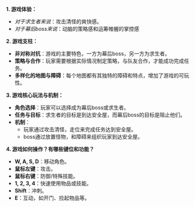 **1. 游戏体验：** 
- *对于求生者来说*：攻击清怪的爽快感。
- *对于幕后boss来说*：动脑的策略感和运筹帷幄的掌控感

**2. 游戏支柱：**

- **非对称对抗**：游戏的主要特色，一方为幕后boss，另一方为求生者。
- **策略与合作**：玩家需要根据实际情况制定策略，与队友合作，才能成功完成任务。
- **多样化的地图与障碍**：每个地图都有其独特的障碍和特点，增加了游戏的可玩性。

**3. 游戏核心玩法与机制：**

- **角色选择**：玩家可以选择成为幕后boss或求生者。
- **任务与目标**：求生者的目标是到达安全屋，而幕后boss的目标是阻止他们。
- **机制**：
	- 玩家通过攻击清怪，走位来完成任务达到安全屋。
	- boss通过放置怪物，和障碍来组织玩家到达安全屋。

**4. 游戏如何操作？有哪些键位和功能？**

- **W, A, S, D**：移动角色。
- **鼠标左键**：攻击。
- **鼠标右键**：防御/特殊技能。
- **1, 2, 3, 4**：快速使用物品或技能。
- **Shift**：冲刺。
- **E**：互动，如开门、捡起物品等。

